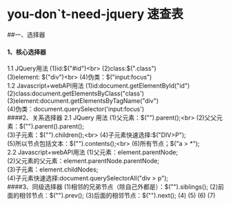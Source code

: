 # you-don`t-need-jquery 速查表
##一、选择器
#### 1、核心选择器
1.1 JQuery用法
(1)id:$("#id")<br>
(2)class:$(".class")<br>
(3)element: $("div")<br>
(4)伪类：$("input:focus")<br>
1.2 Javascript+webAPI用法
(1)id:document.getElementById("id")<br>
(2)class:document.getElementsByClass("class')<br>
(3)element:document.getElementsByTagName("div")<br>
(4)伪类：document.querySelector('input:focus')<br>
####2、关系选择器
2.1 JQuery 用法
(1)父元素：$("").parent();<br>
(2)父父元素：$("").parent().parent();<br>
(3)子元素：$("").children();<br>
(4)子元素快速选择:$("DIV>P");<br>
(5)所以节点包括文本：$("").contents();<br>
(6)所有节点；$("a > *");<br>
2.2 Javascript+webAPI用法
(1)父元素：element.parentNode;<br>
(2)父元素的父元素：element.parentNode.parentNode;<br>
(3)子元素：element.childNodes;<br>
(4)子元素快速选择:document.querySelectorAll("div > p");<br>
####3、同级选择器
(1)相邻的兄弟节点（除自己外都是）：$("").siblings();
(2)前面的相邻节点：$("").prev();
(3)后面的相邻节点：$("").next();
(4)
(5)
(6)
(7)
